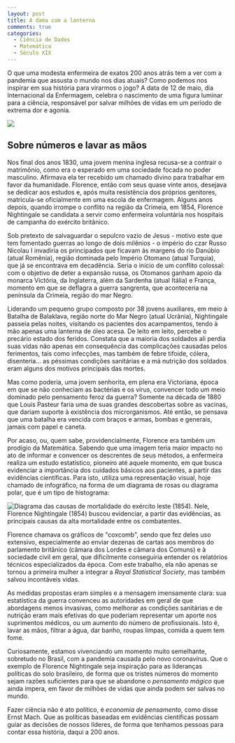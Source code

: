 ```yaml
---
layout: post
title: A dama com a lanterna
comments: true
categories:
  - Ciência de Dados
  - Matemática
  - Século XIX
---
```


O que uma modesta enfermeira de exatos 200 anos atrás tem a ver com a pandemia que assusta o mundo nos dias atuais? Como podemos nos inspirar em sua história para virarmos o jogo? A data de 12 de maio, dia Internacional da Enfermagem, celebra o nascimento de uma figura luminar para a ciência, responsável por salvar milhões de vidas em um período de extrema dor e agonia.

 ![](https://otelegrafo.com/images/florence.jpg)

## Sobre números e lavar as mãos
Nos final dos anos 1830, uma jovem menina inglesa recusa-se a contrair o matrimônio, como era o esperado em uma sociedade focada no poder masculino. Afirmava ela ter recebido um chamado divino para trabalhar em favor da humanidade. Florence, então com seus quase vinte anos, desejava se dedicar aos estudos e, após muita resistência dos próprios genitores, matricula-se oficialmente em uma escola de enfermagem. Alguns anos depois, quando irrompe o conflito na região da Crimeia, em 1854, Florence Nightingale se candidata a servir como enfermeira voluntária nos hospitais de campanha do exército britânico.

Sob pretexto de salvaguardar o sepulcro vazio de Jesus - motivo este que tem fomentado guerras ao longo de dois milênios - o império do czar Russo Nicolau I invadiria os principados que ficavam às margens do rio Danúbio (atual Romênia), região dominada pelo Império Otomano (atual Turquia), que já se encontrava em decadência. Seria o início de um conflito colossal: com o objetivo de deter a expansão russa, os Otomanos ganham apoio da monarca Victória, da Inglaterra, além da Sardenha (atual Itália) e França, momento em que se deflagra a guerra sangrenta, que aconteceria na península da Crimeia, região do mar Negro.  

Liderando um pequeno grupo composto por 38 jovens auxiliares, em meio à Batalha de Balaklava, região norte do Mar Negro (atual Ucrânia), Nightingale passeia pelas noites, visitando os pacientes dos acampamentos, tendo à mão apenas uma lanterna de óleo acesa. De leito em leito, percebe o precário estado dos feridos. Constata que a maioria dos soldados ali perdia suas vidas não apenas em consequência das complicações causadas pelos ferimentos, tais como infecções, mas também de febre tifoide, cólera, disenteria... as péssimas condições sanitárias e a má nutrição dos soldados eram alguns dos motivos principais das mortes.  

Mas como poderia, uma jovem senhorita, em plena era Victoriana, época em que se não conheciam as bactérias e os vírus, convencer todo um meio dominado pelo pensamento feroz da guerra? Somente na década de 1880 que Louis Pasteur faria uma de suas grandes descobertas sobre as vacinas, que dariam suporte à existência dos microrganismos. Até então, se pensava que uma batalha era vencida com braços e armas, bombas e generais, jamais com papel e caneta.

Por acaso, ou, quem sabe, providencialmente, Florence era também um prodígio da Matemática. Sabendo que uma imagem teria maior impacto no ato de informar e convencer os descrentes de seus métodos, a enfermeira realiza um estudo estatístico, pioneiro até aquele momento, em que busca evidenciar a importância dos cuidados básicos aos pacientes, a partir das evidências científicas. Para isto, utiliza uma representação visual, hoje chamado de infográfico, na forma de um diagrama de rosas ou diagrama polar, que é um tipo de histograma:

![Diagrama das causas de mortalidade do exército leste (1854). Nele, Florence Nightingale (1854) buscou evidenciar, a partir das evidências, as principais causas da alta mortalidade entre os combatentes.](https://otelegrafo.com/images/rose-diagram.png)

Florence chamava os gráficos de "coxcomb", sendo que fez deles uso extensivo, especialmente ao enviar dezenas de cartas aos membros do parlamento britânico (câmara dos Lordes e câmara dos Comuns) e à sociedade civil em geral, que dificilmente conseguiria entender os relatórios técnicos especializados da época. Com este trabalho, ela não apenas se tornou a primeira mulher a integrar a _Royal Statistical Society_, mas também salvou incontáveis vidas.

As medidas propostas eram simples e a mensagem imensamente clara: sua estatística da guerra convenceu as autoridades em geral de que abordagens menos invasivas, como melhorar as condições sanitárias e de nutrição eram mais efetivas do que poderiam representar um aporte nos suprimentos médicos, ou um aumento do número de profissionais. Isto é, lavar as mãos, filtrar a água, dar banho, roupas limpas, comida a quem tem fome.

Curiosamente, estamos vivenciando um momento muito semelhante, sobretudo no Brasil, com a pandemia causada pelo novo coronavírus. Que o exemplo de Florence Nightingale seja inspiração para as lideranças políticas do solo brasileiro, de forma que os tristes números do momento sejam razões suficientes para que se abandone o _pensamento mágico_ que ainda impera, em favor de milhões de vidas que ainda podem ser salvas no mundo.

Fazer ciência não é ato político, é _economia de pensamento_, como disse Ernst Mach. Que as políticas baseadas em evidências científicas possam guiar as decisões de nossos líderes, de forma que tenhamos pessoas para contar essa história, daqui a 200 anos.  
